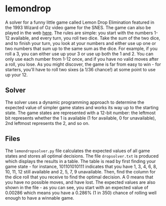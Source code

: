 # lemondrop

A solver for a funny little game called Lemon Drop Elimination featured in the 1993 Wizard of Oz video game for the SNES. The game can also be played in the web [here](https://aphotic.space/pub/games/lmndrop/). The rules are simple: you start with the numbers 1-12 available, and every turn, you roll two dice. Take the sum of the two dice, and to finish your turn, you look at your numbers and either use up one or two numbers that sum up to the same sum as the dice. For example, if you roll a 3, you can either use up your 3 or use up both the 1 and 2. You can only use each number from 1-12 once, and if you have no valid moves after a roll, you lose. As you might discover, the game is far from easy to win - for starters, you'll have to roll two sixes (a 1/36 chance!) at some point to use up your 12.

## Solver

The solver uses a dynamic programming approach to determine the expected value of simpler game states and works its way up to the starting state. The game states are represented with a 12-bit number: the leftmost bit represents whether the 1 is available (1 for available, 0 for unavailable), 2nd leftmost represents the 2, and so on.

## Files

The `lemondropsolver.py` file calculates the expected values of all game states and stores all optimal decisions. The file `dropsolver.txt` is produced which displays the results in a table. The table is read by first finding your game state - for instance, 101101010111 indicates that you have 1, 3, 4, 6, 8, 10, 11, 12 still available and 2, 5, 7, 9 unavailable. Then, find the column for the dice roll that you receive to find the optimal decision. A 0 means that you have no possible moves, and have lost. The expected values are also shown in the file - as you can see, you start with an expected value of 0.00286 which means you have a 0.286% (1 in 350) chance of rolling well enough to have a winnable game.
